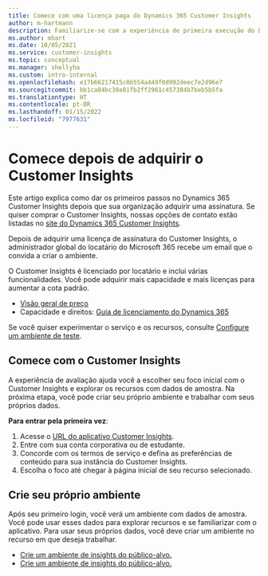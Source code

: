 ```yaml
---
title: Comece com uma licença paga do Dynamics 365 Customer Insights
author: m-hartmann
description: Familiarize-se com a experiência de primeira execução do Dynamics 365 Customer Insights e explore seus recursos.
ms.author: mhart
ms.date: 10/05/2021
ms.service: customer-insights
ms.topic: conceptual
ms.manager: shellyha
ms.custom: intro-internal
ms.openlocfilehash: e17b66217415c0b554a449f0d992deec7e2d96e7
ms.sourcegitcommit: bb1ca84bc38e81fb2ff2961c457384b7beb5b5fa
ms.translationtype: HT
ms.contentlocale: pt-BR
ms.lasthandoff: 01/15/2022
ms.locfileid: "7977631"
---
```

# <a name="get-started-after-purchasing-customer-insights"></a>Comece depois de adquirir o Customer Insights

Este artigo explica como dar os primeiros passos no Dynamics 365 Customer Insights depois que sua organização adquirir uma assinatura. Se quiser comprar o Customer Insights, nossas opções de contato estão listadas no [site do Dynamics 365 Customer Insights](https://dynamics.microsoft.com/ai/customer-insights/). 

Depois de adquirir uma licença de assinatura do Customer Insights, o administrador global do locatário do Microsoft 365 recebe um email que o convida a criar o ambiente. 

O Customer Insights é licenciado por locatário e inclui várias funcionalidades. Você pode adquirir mais capacidade e mais licenças para aumentar a cota padrão. 
- [Visão geral de preço](https://dynamics.microsoft.com/ai/customer-insights/pricing/)
- Capacidade e direitos: [Guia de licenciamento do Dynamics 365](https://go.microsoft.com/fwlink/?LinkId=866544)

Se você quiser experimentar o serviço e os recursos, consulte [Configure um ambiente de teste](trial-signup.md).

## <a name="start-with-customer-insights"></a>Comece com o Customer Insights

A experiência de avaliação ajuda você a escolher seu foco inicial com o Customer Insights e explorar os recursos com dados de amostra. Na próxima etapa, você pode criar seu próprio ambiente e trabalhar com seus próprios dados.

**Para entrar pela primeira vez**:

1. Acesse o [URL do aplicativo Customer Insights](https://home.ci.ai.dynamics.com).
1. Entre com sua conta corporativa ou de estudante. 
1. Concorde com os termos de serviço e defina as preferências de conteúdo para sua instância do Customer Insights.
1. Escolha o foco até chegar à página inicial de seu recurso selecionado.

## <a name="create-your-own-environment"></a>Crie seu próprio ambiente

Após seu primeiro login, você verá um ambiente com dados de amostra. Você pode usar esses dados para explorar recursos e se familiarizar com o aplicativo. Para usar seus próprios dados, você deve criar um ambiente no recurso em que deseja trabalhar.

- [Crie um ambiente de insights do público-alvo.](audience-insights/get-started-paid.md)
- [Crie um ambiente de insights do público-alvo.](engagement-insights/create-new-environment.md) 



